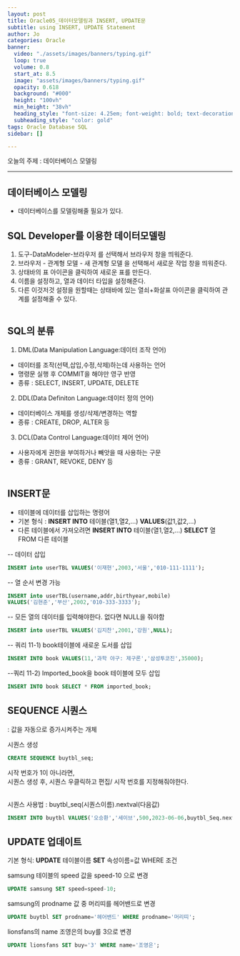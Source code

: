```yaml
---
layout: post
title: Oracle05_데이터모델링과 INSERT, UPDATE문
subtitle: using INSERT, UPDATE Statement
author: Jo
categories: Oracle
banner:
  video: "./assets/images/banners/typing.gif"
  loop: true
  volume: 0.8
  start_at: 8.5
  image: "assets/images/banners/typing.gif"
  opacity: 0.618
  background: "#000"
  height: "100vh"
  min_height: "38vh"
  heading_style: "font-size: 4.25em; font-weight: bold; text-decoration: underline"
  subheading_style: "color: gold"
tags: Oracle Database SQL
sidebar: []

---
```


오늘의 주제 : 데이터베이스 모델링 <br>
 * * *
 
## 데이터베이스 모델링
- 데이터베이스를 모델링해줄 필요가 있다.

## SQL Developer를 이용한 데이터모델링
1. 도구-DataModeler-브라우저 를 선택해서 브라우저 창을 띄워준다.<br>
2. 브라우저 - 관계형 모델 - 새 관계형 모델 을 선택해서 새로운 작업 창을 띄워준다.<br>
3. 상태바의 표 아이콘을 클릭하여 새로운 표를 만든다.<br>
4. 이름을 설정하고, 열과 데이터 타입을 설정해준다.<br>
5. 다른 이것저것 설정을 원할때는 상태바에 있는 열쇠+화살표 아이콘을 클릭하여 관계를 설정해줄 수 있다.<br><br>
 
## SQL의 분류
1. DML(Data Manipulation Language:데이터 조작 언어)<br>
- 데이터를 조작(선택,삽입,수정,삭제)하는데 사용하는 언어<br>
- 명령문 실행 후 COMMIT을 해야만 영구 반영<br>
- 종류 : SELECT, INSERT, UPDATE, DELETE<br>

2. DDL(Data Definiton Language:데이터 정의 언어)<br>
- 데이터베이스 개체를 생성/삭제/변경하는 역할<br>
- 종류 : CREATE, DROP, ALTER 등<br>

3. DCL(Data Control Language:데이터 제어 언어)<br>
- 사용자에게 권한을 부여하거나 빼앗을 때 사용하는 구문<br>
- 종류 : GRANT, REVOKE, DENY 등<br><br>

## INSERT문
- 테이블에 데이터를 삽입하는 명령어
- 기본 형식 : <b>INSERT INTO</b> 테이블(열1,열2,...) <b>VALUES</b>(값1,값2,...)
- 다른 테이블에서 가져오려면 <b>INSERT INTO</b> 테이블(열1,열2,...) <b>SELECT</b> 열 FROM 다른 테이블

-- 데이터 삽입
```sql
INSERT into userTBL VALUES('이재현',2003,'서울','010-111-1111');
```
-- 열 순서 변경 가능
```sql
INSERT into userTBL(username,addr,birthyear,mobile)
VALUES('김현준','부산',2002,'010-333-3333');
```
-- 모든 열의 데이터를 입력해야한다. 없다면 NULL을 줘야함
```sql
INSERT into userTBL VALUES('김지찬',2001,'강원',NULL);
```
-- 쿼리 11-1) book테이블에 새로운 도서를 삽입
```sql
INSERT INTO book VALUES(11,'과학 야구: 제구론','삼성투코진',35000);
```
--쿼리 11-2) Imported_book을 book 테이블에 모두 삽입
```sql
INSERT INTO book SELECT * FROM imported_book;
```

## SEQUENCE 시퀀스
: 값을 자동으로 증가시켜주는 개체

시퀀스 생성
```sql
CREATE SEQUENCE buytbl_seq;
```
시작 번호가 1이 아니라면,<br>
시퀀스 생성 후, 시퀀스 우클릭하고 편집/ 시작 번호를 지정해줘야한다.<br><br>

시퀀스 사용법 : buytbl_seq(시퀀스이름).nextval(다음값)
```sql
INSERT INTO buytbl VALUES('오승환','세이브',500,2023-06-06,buytbl_Seq.nextval);
```
## UPDATE 업데이트
기본 형식: <b>UPDATE</b> 테이블이름 <b>SET</b> 속성이름=값 WHERE 조건<br>

samsung 테이블의 speed 값을 speed-10 으로 변경
```sql
UPDATE samsung SET speed=speed-10;
```
samsung의 prodname 값 중 머리띠를 헤어밴드로 변경
```sql
UPDATE buytbl SET prodname='헤어밴드' WHERE prodname='머리띠';
```
lionsfans의 name 조영은의 buy를 3으로 변경
```sql
UPDATE lionsfans SET buy='3' WHERE name='조영은';
```







